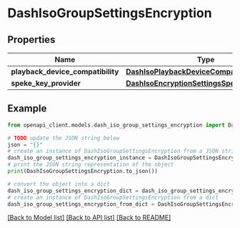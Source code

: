 # DashIsoGroupSettingsEncryption


## Properties

Name | Type | Description | Notes
------------ | ------------- | ------------- | -------------
**playback_device_compatibility** | [**DashIsoPlaybackDeviceCompatibility**](DashIsoPlaybackDeviceCompatibility.md) |  | [optional] 
**speke_key_provider** | [**DashIsoEncryptionSettingsSpekeKeyProvider**](DashIsoEncryptionSettingsSpekeKeyProvider.md) |  | [optional] 

## Example

```python
from openapi_client.models.dash_iso_group_settings_encryption import DashIsoGroupSettingsEncryption

# TODO update the JSON string below
json = "{}"
# create an instance of DashIsoGroupSettingsEncryption from a JSON string
dash_iso_group_settings_encryption_instance = DashIsoGroupSettingsEncryption.from_json(json)
# print the JSON string representation of the object
print(DashIsoGroupSettingsEncryption.to_json())

# convert the object into a dict
dash_iso_group_settings_encryption_dict = dash_iso_group_settings_encryption_instance.to_dict()
# create an instance of DashIsoGroupSettingsEncryption from a dict
dash_iso_group_settings_encryption_from_dict = DashIsoGroupSettingsEncryption.from_dict(dash_iso_group_settings_encryption_dict)
```
[[Back to Model list]](../README.md#documentation-for-models) [[Back to API list]](../README.md#documentation-for-api-endpoints) [[Back to README]](../README.md)



